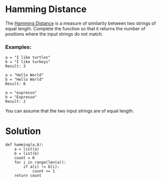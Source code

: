 # Hamming Distance

The <ins>Hamming Distance</ins> is a measure of similarity between two strings of equal length. Complete the function so that it returns the number of positions where the input strings do not match.

### Examples:
```
a = "I like turtles"
b = "I like turkeys"
Result: 3

a = "Hello World"
b = "Hello World"
Result: 0

a = "espresso"
b = "Expresso"
Result: 2
```
You can assume that the two input strings are of equal length.

# Solution
```
def hamming(a,b):
    a = list(a)
    b = list(b)
    count = 0
    for i in range(len(a)):
        if a[i] != b[i]:
            count += 1
    return count  
```
